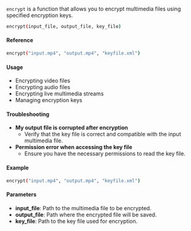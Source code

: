 


`encrypt` is a function that allows you to encrypt multimedia files using specified encryption keys.

```bash
encrypt(input_file, output_file, key_file)
```

#### Reference
```bash
encrypt("input.mp4", "output.mp4", "keyfile.xml")
```

#### Usage

- Encrypting video files
- Encrypting audio files
- Encrypting live multimedia streams
- Managing encryption keys

#### Troubleshooting

- **My output file is corrupted after encryption**
  - Verify that the key file is correct and compatible with the input multimedia file.
- **Permission error when accessing the key file**
  - Ensure you have the necessary permissions to read the key file.

#### Example

```bash
encrypt("input.mp4", "output.mp4", "keyfile.xml")
```

#### Parameters

- **input_file**: Path to the multimedia file to be encrypted.
- **output_file**: Path where the encrypted file will be saved.
- **key_file**: Path to the key file used for encryption.